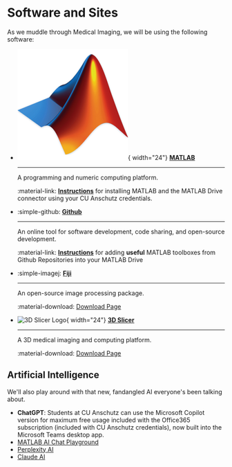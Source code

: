 # Software and Sites

As we muddle through Medical Imaging, we will be using the following software:

<div class="grid cards" markdown>

-   ![MATLAB ICON](images/Matlab_icon.png){ width="24"} [**MATLAB**](https://www.mathworks.com)
  
    ---
    
    A programming and numeric computing platform.

    :material-link: [**Instructions**](matlabInstallation.md) for installing MATLAB and the MATLAB Drive connector using your CU Anschutz credentials.

-   :simple-github: [**Github**](https://github.com)
  
    ---
    
    An online tool for software development, code sharing, and open-source development.

    :material-link: [**Instructions**](githubRepoInstallation.md) for adding **useful** MATLAB toolboxes from Github Repositories into your MATLAB Drive

-   :simple-imagej: [**Fiji**](https://fiji.sc)
  
    ---
    
    An open-source image processing package.

    :material-download: [Download Page](https://fiji.sc)

-   ![3D Slicer Logo](https://www.slicer.org/assets/img/3D-Slicer-Mark.svg){ width="24"} [**3D Slicer**](https://www.slicer.org)
  
    ---
    
    A 3D medical imaging and computing platform.

    :material-download: [Download Page](https://download.slicer.org)

</div>

## Artificial Intelligence

We'll also play around with that new, fandangled AI everyone's been talking about.

- **ChatGPT**: Students at CU Anschutz can use the Microsoft Copilot version for maximum free usage included with the Office365 subscription (included with CU Anschutz credentials), now built into the Microsoft Teams desktop app.
- [MATLAB AI Chat Playground](https://www.mathworks.com/matlabcentral/playground/new)
- [Perplexity AI](https://www.perplexity.ai)
- [Claude AI](https://claude.ai)
